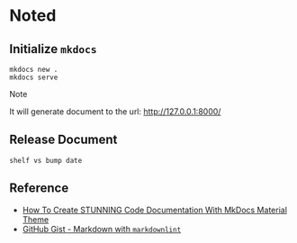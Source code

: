 # Noted

## Initialize `mkdocs`

```shell
mkdocs new .
mkdocs serve
```

> [!NOTE]
> It will generate document to the url: http://127.0.0.1:8000/

## Release Document

```shell
shelf vs bump date
```

## Reference

- [How To Create STUNNING Code Documentation With MkDocs Material Theme](https://www.youtube.com/watch?v=Q-YA_dA8C20)
- [GitHub Gist - Markdown with `markdownlint`](https://gist.github.com/ahgraber/9ad4d0086a3f239f7872b7f33ebbe4c5#markdown-with-markdownlint)

